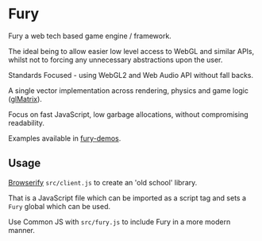 # Fury

Fury a web tech based game engine / framework.

The ideal being to allow easier low level access to WebGL and similar APIs, whilst not to forcing any unnecessary abstractions upon the user.

Standards Focused - using WebGL2 and Web Audio API without fall backs.

A single vector implementation across rendering, physics and game logic ([glMatrix](https://github.com/toji/gl-matrix)).

Focus on fast JavaScript, low garbage allocations, without compromising readability.

Examples available in [fury-demos](https://github.com/delphic/fury-demos).

## Usage

[Browserify](http://browserify.org/) `src/client.js` to create an 'old school' library.

That is a JavaScript file which can be imported as a script tag and sets a `Fury` global which can be used.

Use Common JS with `src/fury.js` to include Fury in a more modern manner.
